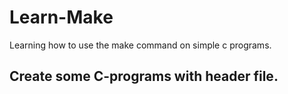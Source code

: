 # **Learn-Make**
Learning how to use the make command on simple c programs.

## **Create some C-programs with header file.** 


